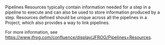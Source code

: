 Pipelines Resources typically contain information needed for a step in a pipeline to execute and can also be used to store information produced by a step. Resources defined should be unique across all the pipelines in a Project, which also provides a way to link pipelines. 

For more information, see https://www.jfrog.com/confluence/display/JFROG/Pipelines+Resources.
